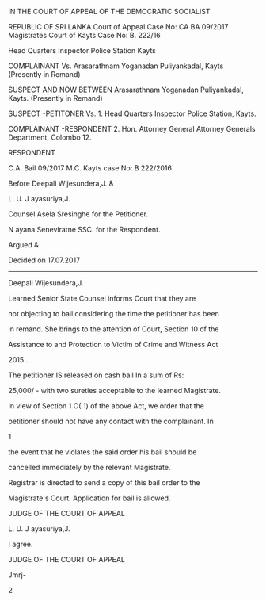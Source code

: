 IN THE COURT OF APPEAL OF THE DEMOCRATIC SOCIALIST

REPUBLIC OF SRI LANKA Court of Appeal Case No: CA BA 09/2017 Magistrates Court of Kayts Case No: B. 222/16

Head Quarters Inspector Police Station Kayts

COMPLAINANT Vs. Arasarathnam Yoganadan Puliyankadal, Kayts (Presently in Remand)

SUSPECT AND NOW BETWEEN Arasarathnam Yoganadan Puliyankadal, Kayts. (Presently in Remand)

SUSPECT -PETITONER Vs. 1. Head Quarters Inspector Police Station, Kayts.

COMPLAINANT -RESPONDENT 2. Hon. Attorney General Attorney Generals Department, Colombo 12.

RESPONDENT

C.A. Bail 09/2017 M.C. Kayts case No: B 222/2016

Before Deepali Wijesundera,J. &

L. U. J ayasuriya,J.

Counsel Asela Sresinghe for the Petitioner.

N ayana Seneviratne SSC. for the Respondent.

Argued &

Decided on 17.07.2017

*******

Deepali Wijesundera,J.

Learned Senior State Counsel informs Court that they are

not objecting to bail considering the time the petitioner has been

in remand. She brings to the attention of Court, Section 10 of the

Assistance to and Protection to Victim of Crime and Witness Act

2015 .

The petitioner IS released on cash bail In a sum of Rs:

25,000/ - with two sureties acceptable to the learned Magistrate.

In view of Section 1 O( 1) of the above Act, we order that the

petitioner should not have any contact with the complainant. In

1

the event that he violates the said order his bail should be

cancelled immediately by the relevant Magistrate.

Registrar is directed to send a copy of this bail order to the

Magistrate's Court. Application for bail is allowed.

JUDGE OF THE COURT OF APPEAL

L. U. J ayasuriya,J.

I agree.

JUDGE OF THE COURT OF APPEAL

Jmrj-

2